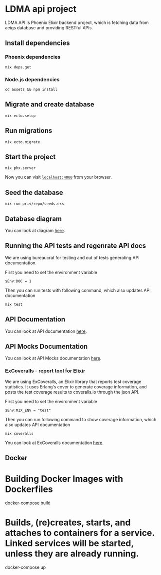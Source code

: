 # LDMA api project

LDMA API is Phoenix Elixir backend project, which is fetching data from aeigs database and providing RESTful APIs.

## Install dependencies

### Phoenix dependencies

`mix deps.get`

### Node.js dependencies

`cd assets && npm install`

## Migrate and create database

`mix ecto.setup`

## Run migrations

`mix ecto.migrate`

## Start the project

`mix phx.server`

Now you can visit [`localhost:4000`](http://localhost:4000) from your browser.

## Seed the database

`mix run priv/repo/seeds.exs`

## Database diagram

You can look at diagram [here](https://gitlab2.v2c2.at/CIS/aegis_api/raw/develop/dbdiagram/tripdb_schemas_diagram.png).

## Running the API tests and regenrate API docs

We are using bureaucrat for testing and out of tests generating API documentation.

First you need to set the environment variable

`$Env:DOC = 1`

Then you can run tests with following command, which also updates API documentation

`mix test`

## API Documentation

You can look at API documentation [here](https://gitlab2.v2c2.at/CIS/aegis_api/blob/develop/docs/api-v1.md).

## API Mocks Documentation

You can look at API Mocks documentation [here](https://app.apiary.io/aegisproject).


### ExCoveralls - report tool for Elixir

We are using ExCoveralls, an Elixir library that reports test coverage statistics. It uses Erlang's cover to generate coverage information, and posts the test coverage results to coveralls.io through the json API.

First you need to set the environment variable

`$Env:MIX_ENV = "test"`

Then you can run following command to show coverage information, which also updates API documentation

`mix coveralls `

You can look at ExCoveralls documentation [here](https://github.com/parroty/excoveralls).

## Docker

# Building Docker Images with Dockerfiles
docker-compose build

# Builds, (re)creates, starts, and attaches to containers for a service. Linked services will be started, unless they are already running.
docker-compose up